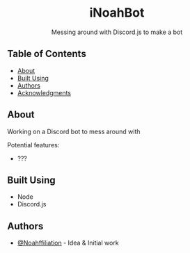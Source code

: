 <h1 align="center">iNoahBot</h1>

<p align="center"> Messing around with Discord.js to make a bot
    <br> 
</p>

## Table of Contents
- [About](#about)
- [Built Using](#built_using)
- [Authors](#authors)
- [Acknowledgments](#acknowledgement)

## About <a name = "about"></a>
Working on a Discord bot to mess around with

Potential features:
- ???

## Built Using <a name = "built_using"></a>
- Node
- Discord.js

## Authors <a name = "authors"></a>
- [@Noahffiliation](https://github.com/Noahffiliation) - Idea & Initial work
